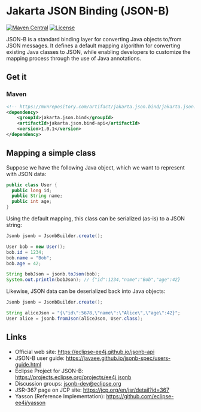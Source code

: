 # Jakarta JSON Binding (JSON-B)

[![Maven Central](https://img.shields.io/maven-central/v/jakarta.json.bind/jakarta.json.bind-api.svg?label=Maven%20Central)](https://search.maven.org/search?q=g:jakarta.json.bind%20a:jakarta.json.bind-api)
[![License](https://img.shields.io/badge/License-EPL%202.0-green.svg)](https://opensource.org/licenses/EPL-1.0)

JSON-B is a standard binding layer for converting Java objects to/from JSON messages. It defines a default mapping algorithm for converting existing Java classes to JSON, while enabling developers to customize the mapping process through the use of Java annotations.

## Get it

### Maven
```xml
<!-- https://mvnrepository.com/artifact/jakarta.json.bind/jakarta.json.bind-api -->
<dependency>
    <groupId>jakarta.json.bind</groupId>
    <artifactId>jakarta.json.bind-api</artifactId>
    <version>1.0.1</version>
</dependency>
```

## Mapping a simple class

Suppose we have the following Java object, which we want to represent with JSON data:
```java
public class User {
  public long id;
  public String name;
  public int age;
}
```

Using the default mapping, this class can be serialized (as-is) to a JSON string:
```java
Jsonb jsonb = JsonbBuilder.create();

User bob = new User();
bob.id = 1234;
bob.name = "Bob";
bob.age = 42;

String bobJson = jsonb.toJson(bob);
System.out.println(bobJson); // {"id":1234,"name":"Bob","age":42}
```

Likewise, JSON data can be deserialized back into Java objects:
```java
Jsonb jsonb = JsonbBuilder.create();

String aliceJson = "{\"id\":5678,\"name\":\"Alice\",\"age\":42}";
User alice = jsonb.fromJson(aliceJson, User.class);
```

## Links

- Official web site: https://eclipse-ee4j.github.io/jsonb-api
- JSON-B user guide: https://javaee.github.io/jsonb-spec/users-guide.html
- Eclipse Project for JSON-B: https://projects.eclipse.org/projects/ee4j.jsonb
- Discussion groups: jsonb-dev@eclipse.org
- JSR-367 page on JCP site: https://jcp.org/en/jsr/detail?id=367
- Yasson (Reference Implementation): https://github.com/eclipse-ee4j/yasson
